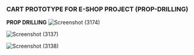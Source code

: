 ### CART PROTOTYPE FOR E-SHOP PROJECT (PROP-DRILLING)

**PROP DRILLING**
![Screenshot (3174)](https://github.com/SkullRex001/Shopping_Cart_PropDrill/assets/122201082/9ff63aed-ae84-4479-835e-4090f8a0a724)


![Screenshot (3137)](https://github.com/SkullRex001/Shopping_Cart_Proto/assets/122201082/4751c16f-22b1-4d09-8600-1514f2839c15)


![Screenshot (3138)](https://github.com/SkullRex001/Shopping_Cart_Proto/assets/122201082/66693cbd-e6dd-4b91-8519-58f22f996082)
